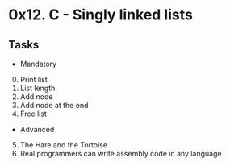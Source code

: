 # 0x12. C - Singly linked lists

## Tasks

* Mandatory

0. Print list
1. List length
2. Add node
3. Add node at the end
4. Free list

* Advanced

5. The Hare and the Tortoise
6. Real programmers can write assembly code in any language
